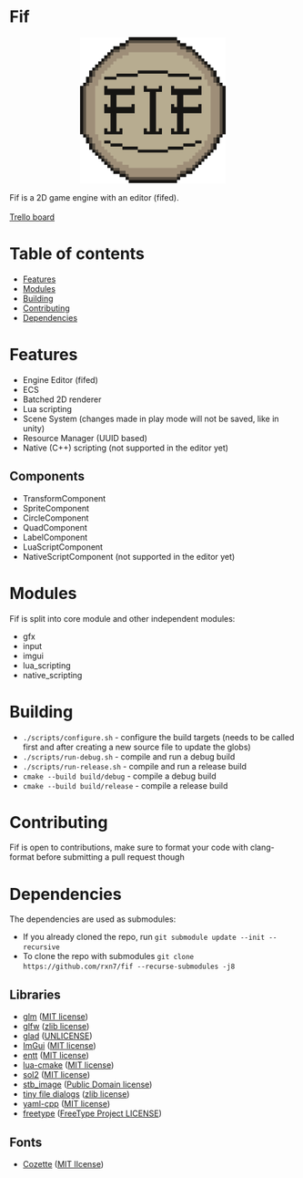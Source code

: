 # Fif
<p align=center>
  <img src="docs/logo.png" width="256">
</p>
Fif is a 2D game engine with an editor (fifed).
<br>
<br>
<a href="https://trello.com/b/LZ8CY4sI/fif">Trello board</a>

# Table of contents
- [Features](#features)  
- [Modules](#modules)  
- [Building](#building)  
- [Contributing](#contributing)  
- [Dependencies](#dependencies)  

# Features
- Engine Editor (fifed)
- ECS
- Batched 2D renderer
- Lua scripting
- Scene System (changes made in play mode will not be saved, like in unity)
- Resource Manager (UUID based)
- Native (C++) scripting (not supported in the editor yet)

## Components
- TransformComponent
- SpriteComponent
- CircleComponent
- QuadComponent
- LabelComponent
- LuaScriptComponent
- NativeScriptComponent (not supported in the editor yet)

# Modules
Fif is split into core module and other independent modules:
- gfx
- input
- imgui
- lua_scripting
- native_scripting

# Building
- ```./scripts/configure.sh``` - configure the build targets (needs to be called first and after creating a new source file to update the globs)
- ```./scripts/run-debug.sh``` - compile and run a debug build
- ```./scripts/run-release.sh``` - compile and run  a release build
- ```cmake --build build/debug``` - compile a debug build
- ```cmake --build build/release``` - compile a release build

# Contributing
Fif is open to contributions, make sure to format your code with clang-format before submitting a pull request though

# Dependencies
The dependencies are used as submodules:  
* If you already cloned the repo, run ```git submodule update --init --recursive```  
* To clone the repo with submodules ```git clone https://github.com/rxn7/fif --recurse-submodules -j8```  

## Libraries
- [glm](https://github.com/g-truc/glm) ([MIT license](https://github.com/g-truc/glm/blob/master/copying.txt))   
- [glfw](https://github.com/glfw/glfw) ([zlib license](https://github.com/glfw/glfw/blob/master/LICENSE.md))     
- [glad](https://github.com/nitrix/glad/) ([UNLICENSE](https://github.com/nitrix/glad/blob/master/UNLICENSE))   
- [ImGui](https://github.com/ocornut/imgui) ([MIT license](https://github.com/ocornut/imgui/blob/master/LICENSE.txt))   
- [entt](https://github.com/skypjack/entt) ([MIT license](https://github.com/skypjack/entt/blob/master/LICENSE))    
- [lua-cmake](https://github.com/lubgr/lua-cmake) ([MIT license](https://github.com/lubgr/lua-cmake/blob/master/LICENSE))    
- [sol2](https://github.com/ThePhD/sol2) ([MIT license](https://github.com/ThePhD/sol2/blob/develop/LICENSE.txt))    
- [stb_image](https://github.com/nothings/stb/blob/master/stb_image.h) ([Public Domain license](https://github.com/nothings/stb/blob/master/stb_image.h))
- [tiny file dialogs](https://sourceforge.net/projects/tinyfiledialogs) ([zlib license](https://sourceforge.net/p/tinyfiledialogs/code/ci/master/tree/README.txt#l1))
- [yaml-cpp](https://github.com/jbeder/yaml-cpp) ([MIT license](https://github.com/jbeder/yaml-cpp/blob/master/LICENSE))
- [freetype](https://gitlab.freedesktop.org/freetype/freetype) ([FreeType Project LICENSE](https://gitlab.freedesktop.org/freetype/freetype/-/blob/master/docs/FTL.TXT))

## Fonts
- [Cozette](https://github.com/slavfox/Cozette) ([MIT lIcense](https://github.com/slavfox/Cozette/blob/main/LICENSE))
